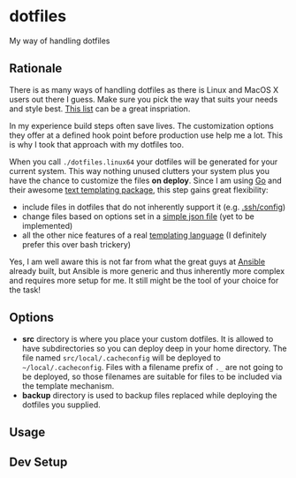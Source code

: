 # dotfiles

My way of handling dotfiles


## Rationale

There is as many ways of handling dotfiles as there is Linux and MacOS X users out there I guess. Make sure you pick the way that suits your needs and style best. [This list](https://dotfiles.github.io/) can be a great inspriation.

In my experience build steps often save lives. The customization options they offer at a defined hook point before production use help me a lot. This is why I took that approach with my dotfiles too.

When you call `./dotfiles.linux64` your dotfiles will be generated for your current system. This way nothing unused clutters your system plus you have the chance to customize the files **on deploy**. Since I am using [Go](https://golang.org) and their awesome [text templating package](https://golang.org/pkg/text/template/), this step gains great flexibility:
* include files in dotfiles that do not inherently support it (e.g. [.ssh/config](http://superuser.com/a/247572))
* change files based on options set in a [simple json file](#json) (yet to be implemented)
* all the other nice features of a real [templating language](http://gohugo.io/templates/go-templates/) (I definitely prefer this over bash trickery)

Yes, I am well aware this is not far from what the great guys at [Ansible](http://www.ansible.com) already built, but Ansible is more generic and thus inherently more complex and requires more setup for me. It still might be the tool of your choice for the task!


## Options

* **src** directory is where you place your custom dotfiles. It is allowed to have subdirectories so you can deploy deep in your home directory. The file named `src/local/.cacheconfig` will be deployed to `~/local/.cacheconfig`. Files with a filename prefix of `._` are not going to be deployed, so those filenames are suitable for files to be included via the template mechanism.
* **backup** directory is used to backup files replaced while deploying the dotfiles you supplied.


## Usage



## Dev Setup
